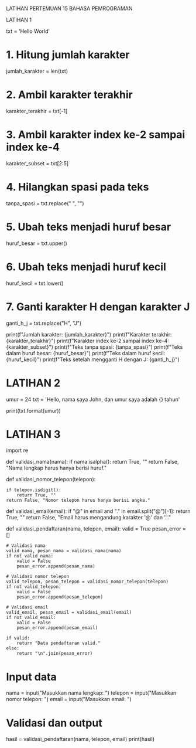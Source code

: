 LATIHAN PERTEMUAN 15
BAHASA PEMROGRAMAN

LATIHAN 1

txt = 'Hello World'

# 1. Hitung jumlah karakter
jumlah_karakter = len(txt)

# 2. Ambil karakter terakhir
karakter_terakhir = txt[-1]

# 3. Ambil karakter index ke-2 sampai index ke-4
karakter_subset = txt[2:5]

# 4. Hilangkan spasi pada teks
tanpa_spasi = txt.replace(" ", "")

# 5. Ubah teks menjadi huruf besar
huruf_besar = txt.upper()

# 6. Ubah teks menjadi huruf kecil
huruf_kecil = txt.lower()

# 7. Ganti karakter H dengan karakter J
ganti_h_j = txt.replace("H", "J")

print(f"Jumlah karakter: {jumlah_karakter}")
print(f"Karakter terakhir: {karakter_terakhir}")
print(f"Karakter index ke-2 sampai index ke-4: {karakter_subset}")
print(f"Teks tanpa spasi: {tanpa_spasi}")
print(f"Teks dalam huruf besar: {huruf_besar}")
print(f"Teks dalam huruf kecil: {huruf_kecil}")
print(f"Teks setelah mengganti H dengan J: {ganti_h_j}")

# LATIHAN 2

umur = 24
txt = 'Hello, nama saya John, dan umur saya adalah {} tahun'

print(txt.format(umur))

# LATIHAN 3

import re

def validasi_nama(nama):
    if nama.isalpha():
        return True, ""
    return False, "Nama lengkap harus hanya berisi huruf."

def validasi_nomor_telepon(telepon):
    
    if telepon.isdigit():
        return True, ""
    return False, "Nomor telepon harus hanya berisi angka."

def validasi_email(email):
    if "@" in email and "." in email.split("@")[-1]:
        return True, ""
    return False, "Email harus mengandung karakter '@' dan '.'."

def validasi_pendaftaran(nama, telepon, email):
    valid = True
    pesan_error = []

    # Validasi nama
    valid_nama, pesan_nama = validasi_nama(nama)
    if not valid_nama:
        valid = False
        pesan_error.append(pesan_nama)

    # Validasi nomor telepon
    valid_telepon, pesan_telepon = validasi_nomor_telepon(telepon)
    if not valid_telepon:
        valid = False
        pesan_error.append(pesan_telepon)

    # Validasi email
    valid_email, pesan_email = validasi_email(email)
    if not valid_email:
        valid = False
        pesan_error.append(pesan_email)

    if valid:
        return "Data pendaftaran valid."
    else:
        return "\n".join(pesan_error)

# Input data
nama = input("Masukkan nama lengkap: ")
telepon = input("Masukkan nomor telepon: ")
email = input("Masukkan email: ")

# Validasi dan output
hasil = validasi_pendaftaran(nama, telepon, email)
print(hasil)
